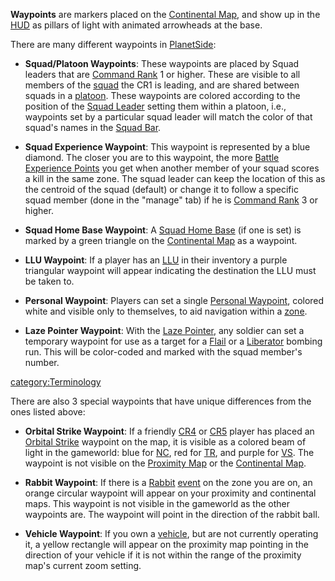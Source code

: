 **Waypoints** are markers placed on the [Continental
Map](Continental_Map.md), and show up in the
[HUD](Heads-up_Display.md) as pillars of light with animated arrowheads at
the base.

There are many different waypoints in
[PlanetSide](PlanetSide.md):

- **Squad/Platoon Waypoints**: These waypoints are placed by Squad
  leaders that are [Command Rank](Command_Rank.md) 1 or
  higher. These are visible to all members of the
  [squad](Squad.md) the CR1 is leading, and are shared between
  squads in a [platoon](Platoon.md). These waypoints are
  colored according to the position of the [Squad
  Leader](Squad_Leader.md) setting them within a platoon,
  i.e., waypoints set by a particular squad leader will match the
  color of that squad's names in the [Squad
  Bar](Heads-up_Display.md#Squad_Bar).

<!-- -->

- **Squad Experience Waypoint**: This waypoint is represented by a
  blue diamond. The closer you are to this waypoint, the more [Battle
  Experience Points](Battle_Experience_Points.md) you get when
  another member of your squad scores a kill in the same zone. The
  squad leader can keep the location of this as the centroid of the
  squad (default) or change it to follow a specific squad member (done
  in the "manage" tab) if he is [Command
  Rank](Command_Rank.md) 3 or higher.

<!-- -->

- **Squad Home Base Waypoint**: A [Squad Home
  Base](Squad_Home_Base.md) (if one is set) is marked by a
  green triangle on the [Continental Map](Continental_Map.md)
  as a waypoint.

<!-- -->

- **LLU Waypoint**: If a player has an [LLU](Lattice_Logic_Unit.md) in their
  inventory a purple triangular waypoint will appear indicating the
  destination the LLU must be taken to.

<!-- -->

- **Personal Waypoint**: Players can set a single [Personal
  Waypoint](Personal_Waypoint.md), colored white and visible
  only to themselves, to aid navigation within a
  [zone](Zone.md).

<!-- -->

- **Laze Pointer Waypoint**: With the [Laze
  Pointer](Laze_Pointer.md), any soldier can set a temporary
  waypoint for use as a target for a [Flail](Flail.md) or a
  [Liberator](Liberator.md) bombing run. This will be
  color-coded and marked with the squad member's number.

[category:Terminology](category:Terminology.md)

There are also 3 special waypoints that have unique differences from the
ones listed above:

- **Orbital Strike Waypoint**: If a friendly
  [CR4](Command_Rank.md) or [CR5](Command_Rank.md)
  player has placed an [Orbital Strike](Orbital_Strike.md)
  waypoint on the map, it is visible as a colored beam of light in the
  gameworld: blue for [NC](New_Conglomerate.md), red for
  [TR](Terran_Republic.md), and purple for [VS](Vanu_Sovereignty.md). The
  waypoint is not visible on the [Proximity
  Map](Proximity_Map.md) or the [Continental
  Map](Continental_Map.md).

<!-- -->

- **Rabbit Waypoint**: If there is a [Rabbit](Rabbit.md)
  [event](Events.md) on the zone you are on, an orange circular
  waypoint will appear on your proximity and continental maps. This
  waypoint is not visible in the gameworld as the other waypoints are.
  The waypoint will point in the direction of the rabbit ball.

<!-- -->

- **Vehicle Waypoint**: If you own a [vehicle](Vehicle.md),
  but are not currently operating it, a yellow rectangle will appear
  on the proximity map pointing in the direction of your vehicle if it
  is not within the range of the proximity map's current zoom setting.
